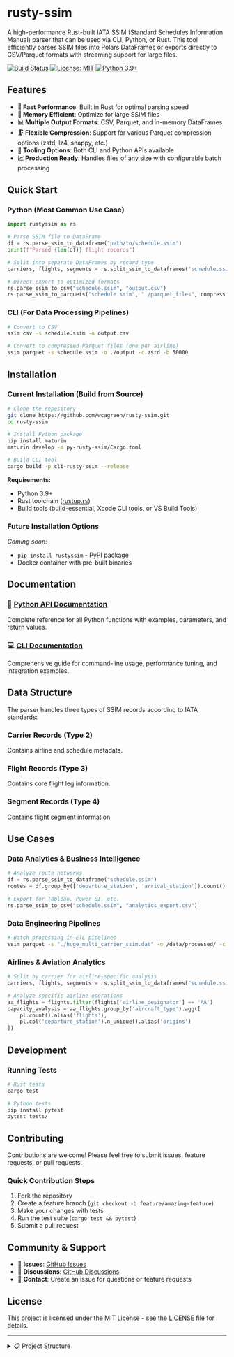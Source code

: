 # rusty-ssim

A high-performance Rust-built IATA SSIM (Standard Schedules Information Manual) parser that can be used via CLI, Python, or Rust. This tool efficiently parses SSIM files into Polars DataFrames or exports directly to CSV/Parquet formats with streaming support for large files.

[![Build Status](https://github.com/wcagreen/rusty-ssim/workflows/CI/badge.svg)](https://github.com/wcagreen/rusty-ssim/actions)
[![License: MIT](https://img.shields.io/badge/License-MIT-yellow.svg)](https://opensource.org/licenses/MIT)
[![Python 3.9+](https://img.shields.io/badge/python-3.9+-blue.svg)](https://www.python.org/downloads/)

## Features

- **🚀 Fast Performance**: Built in Rust for optimal parsing speed
- **💾 Memory Efficient**: Optimize for large SSIM files  
- **📊 Multiple Output Formats**: CSV, Parquet, and in-memory DataFrames
- **🗜️ Flexible Compression**: Support for various Parquet compression options (zstd, lz4, snappy, etc.)
- **🔧 Tooling Options**: Both CLI and Python APIs available
- **📈 Production Ready**: Handles files of any size with configurable batch processing

## Quick Start

### Python (Most Common Use Case)

```python
import rustyssim as rs

# Parse SSIM file to DataFrame
df = rs.parse_ssim_to_dataframe("path/to/schedule.ssim")
print(f"Parsed {len(df)} flight records")

# Split into separate DataFrames by record type
carriers, flights, segments = rs.split_ssim_to_dataframes("schedule.ssim")

# Direct export to optimized formats
rs.parse_ssim_to_csv("schedule.ssim", "output.csv")
rs.parse_ssim_to_parquets("schedule.ssim", "./parquet_files", compression="zstd")
```

### CLI (For Data Processing Pipelines)

```bash
# Convert to CSV
ssim csv -s schedule.ssim -o output.csv

# Convert to compressed Parquet files (one per airline)
ssim parquet -s schedule.ssim -o ./output -c zstd -b 50000
```

## Installation

### Current Installation (Build from Source)

```bash
# Clone the repository
git clone https://github.com/wcagreen/rusty-ssim.git
cd rusty-ssim

# Install Python package
pip install maturin
maturin develop -m py-rusty-ssim/Cargo.toml

# Build CLI tool
cargo build -p cli-rusty-ssim --release
```

**Requirements:**
- Python 3.9+
- Rust toolchain ([rustup.rs](https://rustup.rs))
- Build tools (build-essential, Xcode CLI tools, or VS Build Tools)

### Future Installation Options
*Coming soon:*
- `pip install rustyssim` - PyPI package
- Docker container with pre-built binaries

## Documentation

### 📖 [Python API Documentation](https://github.com/wcagreen/rusty-ssim/docs/python.md)
Complete reference for all Python functions with examples, parameters, and return values.

### 💻 [CLI Documentation](https://github.com/wcagreen/rusty-ssim/docs/cli-usage.md) 
Comprehensive guide for command-line usage, performance tuning, and integration examples.

## Data Structure

The parser handles three types of SSIM records according to IATA standards:

### Carrier Records (Type 2)
Contains airline and schedule metadata.

### Flight Records (Type 3)
Contains core flight leg information.

### Segment Records (Type 4)  
Contains flight segment information.



## Use Cases

### Data Analytics & Business Intelligence
```python
# Analyze route networks
df = rs.parse_ssim_to_dataframe("schedule.ssim")
routes = df.group_by(['departure_station', 'arrival_station']).count()

# Export for Tableau, Power BI, etc.
rs.parse_ssim_to_csv("schedule.ssim", "analytics_export.csv")
```

### Data Engineering Pipelines
```bash
# Batch processing in ETL pipelines
ssim parquet -s "./huge_multi_carrier_ssim.dat" -o /data/processed/ -c zstd -b 100000

```

### Airlines & Aviation Analytics
```python
# Split by carrier for airline-specific analysis
carriers, flights, segments = rs.split_ssim_to_dataframes("schedule.ssim")

# Analyze specific airline operations
aa_flights = flights.filter(flights['airline_designator'] == 'AA')
capacity_analysis = aa_flights.group_by('aircraft_type').agg([
    pl.count().alias('flights'),
    pl.col('departure_station').n_unique().alias('origins')
])
```

## Development

### Running Tests
```bash
# Rust tests
cargo test

# Python tests  
pip install pytest
pytest tests/
```


## Contributing

Contributions are welcome! Please feel free to submit issues, feature requests, or pull requests.

### Quick Contribution Steps
1. Fork the repository
2. Create a feature branch (`git checkout -b feature/amazing-feature`)
3. Make your changes with tests
4. Run the test suite (`cargo test && pytest`)
5. Submit a pull request

## Community & Support

- 🐛 **Issues**: [GitHub Issues](https://github.com/wcagreen/rusty-ssim/issues)
- 💬 **Discussions**: [GitHub Discussions](https://github.com/wcagreen/rusty-ssim/discussions)
- 📧 **Contact**: Create an issue for questions or feature requests

## License

This project is licensed under the MIT License - see the [LICENSE](LICENSE) file for details.

---

<details>
<summary>📋 Project Structure</summary>

```
rusty-ssim/
├── cli-rusty-ssim/          # CLI application
├── py-rusty-ssim/           # Python bindings  
├── rusty-ssim-core/         # Core Rust library
├── docs/                    # Documentation
```
</details>